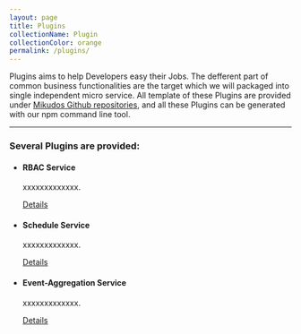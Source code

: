 ```yaml
---
layout: page
title: Plugins
collectionName: Plugin
collectionColor: orange
permalink: /plugins/
---
```


Plugins aims to help Developers easy their Jobs. The defferent part of common business functionalities are the target which we will packaged into single independent micro service. All template of these Plugins are provided under [Mikudos Github repositories](https://github.com/jekyll), and all these Plugins can be generated with our npm command line tool.

---

### Several Plugins are provided:

-   #### RBAC Service

    xxxxxxxxxxxxx.

    [Details](rbac/)

-   #### Schedule Service

    xxxxxxxxxxxxx.

    [Details](schedule/)

-   #### Event-Aggregation Service

    xxxxxxxxxxxxx.

    [Details](event-aggregate/)
